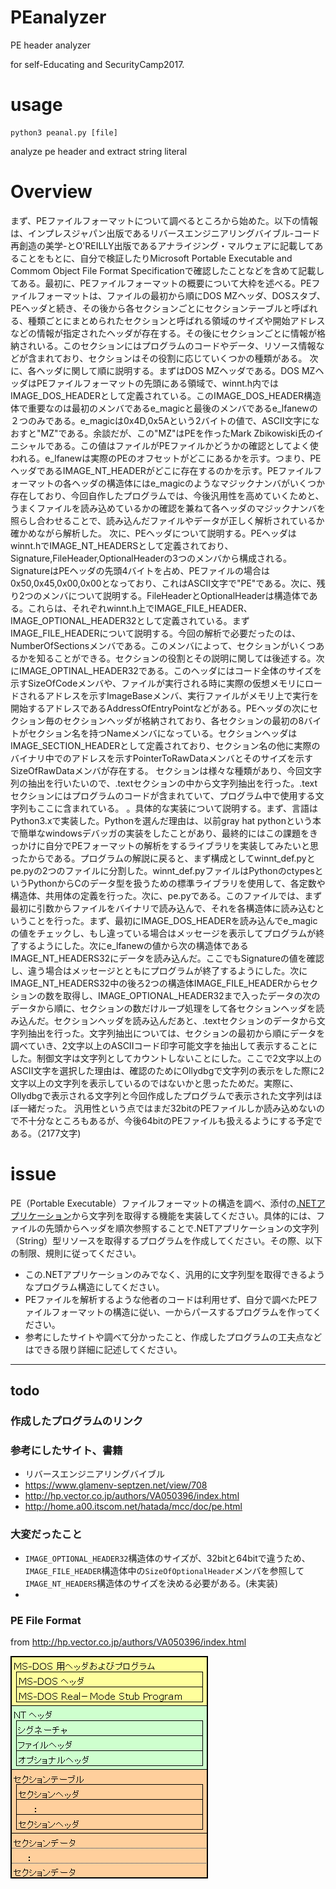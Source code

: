 # PEanalyzer
PE header analyzer

for self-Educating and SecurityCamp2017.

# usage
```
python3 peanal.py [file]
```

analyze pe header and extract string literal


# Overview
まず、PEファイルフォーマットについて調べるところから始めた。以下の情報は、インプレスジャパン出版であるリバースエンジニアリングバイブル-コード再創造の美学-とO'REILLY出版であるアナライジング・マルウェアに記載してあることをもとに、自分で検証したりMicrosoft Portable Executable and Commom Object File Format Specificationで確認したことなどを含めて記載してある。最初に、PEファイルフォーマットの概要について大枠を述べる。PEファイルフォーマットは、ファイルの最初から順にDOS MZヘッダ、DOSスタブ、PEヘッダと続き、その後から各セクションごとにセクションテーブルと呼ばれる、種類ごとにまとめられたセクションと呼ばれる領域のサイズや開始アドレスなどの情報が指定されたヘッダが存在する。その後にセクションごとに情報が格納されいる。このセクションにはプログラムのコードやデータ、リソース情報などが含まれており、セクションはその役割に応じていくつかの種類がある。
次に、各ヘッダに関して順に説明する。まずはDOS MZヘッダである。DOS MZヘッダはPEファイルフォーマットの先頭にある領域で、winnt.h内ではIMAGE_DOS_HEADERとして定義されている。このIMAGE_DOS_HEADER構造体で重要なのは最初のメンバであるe_magicと最後のメンバであるe_lfanewの２つのみである。e_magicは0x4D,0x5Aという2バイトの値で、ASCII文字になおすと"MZ"である。余談だが、この"MZ"はPEを作ったMark Zbikowiski氏のイニシャルである。この値はファイルがPEファイルかどうかの確認としてよく使われる。e_lfanewは実際のPEのオフセットがどこにあるかを示す。つまり、PEヘッダであるIMAGE_NT_HEADERがどこに存在するのかを示す。PEファイルフォーマットの各ヘッダの構造体にはe_magicのようなマジックナンバがいくつか存在しており、今回自作したプログラムでは、今後汎用性を高めていくためと、うまくファイルを読み込めているかの確認を兼ねて各ヘッダのマジックナンバを照らし合わせることで、読み込んだファイルやデータが正しく解析されているか確かめながら解析した。
次に、PEヘッダについて説明する。PEヘッダはwinnt.hでIMAGE_NT_HEADERSとして定義されており、Signature,FileHeader,OptionalHeaderの3つのメンバから構成される。SignatureはPEヘッダの先頭4バイトを占め、PEファイルの場合は0x50,0x45,0x00,0x00となっており、これはASCII文字で"PE"である。次に、残り2つのメンバについて説明する。FileHeaderとOptionalHeaderは構造体である。これらは、それぞれwinnt.h上でIMAGE_FILE_HEADER、IMAGE_OPTIONAL_HEADER32として定義されている。まずIMAGE_FILE_HEADERについて説明する。今回の解析で必要だったのは、NumberOfSectionsメンバである。このメンバによって、セクションがいくつあるかを知ることができる。セクションの役割とその説明に関しては後述する。次にIMAGE_OPTINAL_HEADER32である。このヘッダにはコード全体のサイズを示すSizeOfCodeメンバや、ファイルが実行される時に実際の仮想メモリにロードされるアドレスを示すImageBaseメンバ、実行ファイルがメモリ上で実行を開始するアドレスであるAddressOfEntryPointなどがある。PEヘッダの次にセクション毎のセクションヘッダが格納されており、各セクションの最初の8バイトがセクション名を持つNameメンバになっている。セクションヘッダはIMAGE_SECTION_HEADERとして定義されており、セクション名の他に実際のバイナリ中でのアドレスを示すPointerToRawDataメンバとそのサイズを示すSizeOfRawDataメンバが存在する。
セクションは様々な種類があり、今回文字列の抽出を行いたいので、.textセクションの中から文字列抽出を行った。.textセクションにはプログラムのコードが含まれていて、プログラム中で使用する文字列もここに含まれている。
。具体的な実装について説明する。まず、言語はPython3.xで実装した。Pythonを選んだ理由は、以前gray hat pythonという本で簡単なwindowsデバッガの実装をしたことがあり、最終的にはこの課題をきっかけに自分でPEフォーマットの解析をするライブラリを実装してみたいと思ったからである。プログラムの解説に戻ると、まず構成としてwinnt_def.pyとpe.pyの2つのファイルに分割した。winnt_def.pyファイルはPythonのctypesというPythonからCのデータ型を扱うための標準ライブラリを使用して、各定数や構造体、共用体の定義を行った。次に、pe.pyである。このファイルでは、まず最初に引数からファイルをバイナリで読み込んで、それを各構造体に読み込むということを行った。まず、最初にIMAGE_DOS_HEADERを読み込んでe_magicの値をチェックし、もし違っている場合はメッセージを表示してプログラムが終了するようにした。次にe_lfanewの値から次の構造体であるIMAGE_NT_HEADERS32にデータを読み込んだ。ここでもSignatureの値を確認し、違う場合はメッセージとともにプログラムが終了するようにした。次にIMAGE_NT_HEADERS32中の後ろ2つの構造体IMAGE_FILE_HEADERからセクションの数を取得し、IMAGE_OPTIONAL_HEADER32まで入ったデータの次のデータから順に、セクションの数だけループ処理をして各セクションヘッダを読み込んだ。セクションヘッダを読み込んだあと、.textセクションのデータから文字列抽出を行った。文字列抽出については、セクションの最初から順にデータを調べていき、2文字以上のASCIIコード印字可能文字を抽出して表示することにした。制御文字は文字列としてカウントしないことにした。ここで2文字以上のASCII文字を選択した理由は、確認のためにOllydbgで文字列の表示をした際に2文字以上の文字列を表示しているのではないかと思ったためだ。実際に、Ollydbgで表示される文字列と今回作成したプログラムで表示された文字列はほぼ一緒だった。
汎用性という点ではまだ32bitのPEファイルしか読み込めないので不十分なところもあるが、今後64bitのPEファイルも扱えるようにする予定である。（2177文字)


# issue
PE（Portable Executable）ファイルフォーマットの構造を調べ、添付の[.NETアプリケーション](./dotNet-A-6/)から文字列を取得する機能を実装してください。具体的には、ファイルの先頭からヘッダを順次参照することで.NETアプリケーションの文字列（String）型リソースを取得するプログラムを作成してください。その際、以下の制限、規則に従ってください。 

- この.NETアプリケーションのみでなく、汎用的に文字列型を取得できるようなプログラム構造にしてください。 
- PEファイルを解析するような他者のコードは利用せず、自分で調べたPEファイルフォーマットの構造に従い、一からパースするプログラムを作ってください。 
- 参考にしたサイトや調べて分かったこと、作成したプログラムの工夫点などはできる限り詳細に記述してください。

---
## todo
### 作成したプログラムのリンク

### 参考にしたサイト、書籍

- リバースエンジニアリングバイブル
- https://www.glamenv-septzen.net/view/708
- http://hp.vector.co.jp/authors/VA050396/index.html
- http://home.a00.itscom.net/hatada/mcc/doc/pe.html

### 大変だったこと

- `IMAGE_OPTIONAL_HEADER32`構造体のサイズが、32bitと64bitで違うため、`IMAGE_FILE_HEADER`構造体中の`SizeOfOptionalHeader`メンバを参照して`IMAGE_NT_HEADERS`構造体のサイズを決める必要がある。(未実装)
- 

### PE File Format 
from http://hp.vector.co.jp/authors/VA050396/index.html

![](./img/pe.png)
